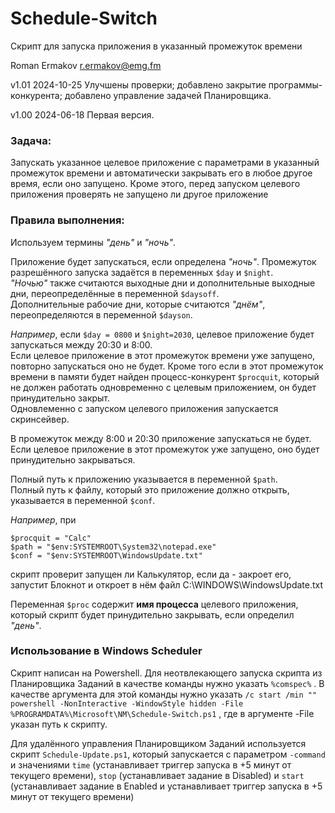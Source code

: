 # Schedule-Switch
Скрипт для запуска приложения в указанный промежуток времени

Roman Ermakov <r.ermakov@emg.fm>

v1.01 2024-10-25 Улучшены проверки; добавлено закрытие программы-конкурента;
добавлено управление задачей Планировщика.

v1.00 2024-06-18 Первая версия.

### Задача:

Запускать указанное целевое приложение с параметрами в указанный
промежуток времени и автоматически закрывать его в любое другое время,
если оно запущено. Кроме этого, перед запуском целевого приложения проверять
не запущено ли другое приложение

### Правила выполнения:

Используем термины *"день"* и *"ночь"*.

Приложение будет запускаться, если определена *"ночь"*. Промежуток разрешённого
запуска задаётся в переменных `$day` и `$night`.<br>
*"Ночью"* также считаются выходные дни и дополнительные выходные дни,
переопределённые в переменной `$daysoff`.<br>
Дополнительные рабочие дни, которые считаются *"днём"*, переопределяются в
переменной `$dayson`.

*Например*, если `$day = 0800` и `$night=2030`, целевое приложение будет
запускаться между 20:30 и 8:00.<br>
Если целевое приложение в этот промежуток времени уже запущено, повторно
запускаться оно не будет.
Кроме того если в этот промежуток времени в памяти будет найден
процесс-конкурент `$procquit`, который не должен работать одновременно
с целевым приложением, он будет принудительно закрыт.<br>
Одновлеменно с запуском целевого приложения запускается скринсейвер.

В промежуток между 8:00 и 20:30 приложение запускаться не будет.<br>
Если целевое приложение в этот промежуток уже запущено, оно будет
принудительно закрываться.

Полный путь к приложению указывается в переменной `$path`.<br>
Полный путь к файлу, который это приложение должно открыть, указывается в переменной `$conf`.

*Например*, при
```
$procquit = "Calc"
$path = "$env:SYSTEMROOT\System32\notepad.exe"
$conf = "$env:SYSTEMROOT\WindowsUpdate.txt"
```
скрипт проверит запущен ли Калькулятор, если да - закроет его,
запустит Блокнот и откроет в нём файл C:\WINDOWS\WindowsUpdate.txt

Переменная `$proc` содержит **имя процесса** целевого приложения, который скрипт
будет принудительно закрывать, если определил *"день"*.


### Использование в Windows Scheduler

Скрипт написан на Powershell. Для неотвлекающего запуска скрипта из
Планировщика Заданий в качестве команды нужно указать `%comspec%` . В качестве
аргумента для этой команды нужно указать
`/c start /min "" powershell -NonInteractive -WindowStyle hidden -File %PROGRAMDATA%\Microsoft\NM\Schedule-Switch.ps1` ,
где в аргументе -File указан путь к скрипту.

Для удалённого управления Планировщиком Заданий используется скрипт `Schedule-Update.ps1`,
который запускается с параметром `-command` и значениями `time` (устанавливает триггер
запуска в +5 минут от текущего времени), `stop` (устанавливает задание в Disabled) и
`start` (устанавливает задание в Enabled и устанавливает триггер запуска в +5 минут
от текущего времени)